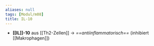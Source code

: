 ```yaml
---
aliases: null
tags: [Modul/m08]
title: IL-10
---
```

- **[[IL]]-10** aus [[Th2-Zellen]] → *==antiinflammatorisch==* (inhibiert [[Makrophagen]])